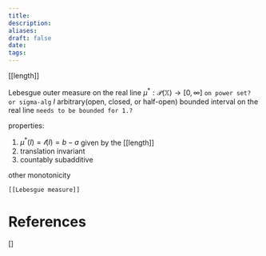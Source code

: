 ```yaml
---
title: 
description: 
aliases: 
draft: false
date: 
tags:
---
```

[[length]]

Lebesgue outer measure on the real line 
$\mu^*:\mathcal{P}(\mathbb{X})\rightarrow[0,\infty]$
`on power set? or sigma-alg`
$I$ arbitrary(open, closed, or half-open) bounded interval on the real line `needs to be bounded for 1.?`

properties:
1. $\mu^*(I)=\mathscr{l}(I)=b-a$ given by the [[length]]
2. translation invariant 
3. countably subadditive 


other 
monotonicity 

```ad-example
[[Lebesgue measure]]
```

# References

[]